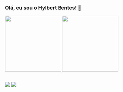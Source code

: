 ### Olá, eu sou o Hylbert Bentes! 👋
 <div>
  <a href="https://github.com/Hylbert">
  <img height="180em" src="https://github-readme-stats.vercel.app/api?username=Hylbert&show_icons=true&theme=github_dark&include_all_commits=true&count_private=true"/>
  <img height="180em" src="https://github-readme-stats.vercel.app/api/top-langs/?username=Hylbert&layout=compact&langs_count=7&theme=github_dark"/>
</div>

  ##
  
  <div>
  <a href = "mailto:hylbertb02@gmail.com"><img src="https://img.shields.io/badge/Gmail-D14836?style=for-the-badge&logo=gmail&logoColor=white" target="_blank"></a>
  <a href="https://www.linkedin.com/in/hylbert-bentes-107595143" target="_blank"><img src="https://img.shields.io/badge/-LinkedIn-%230077B5?style=for-the-badge&logo=linkedin&logoColor=white" target="_blank"></a> 
  </div>
